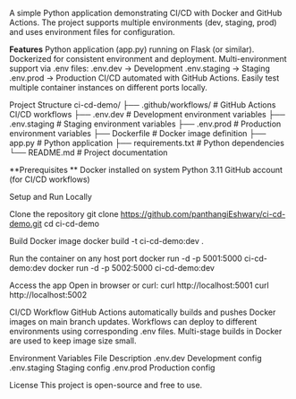 A simple Python application demonstrating CI/CD with Docker and GitHub Actions. The project supports multiple environments (dev, staging, prod) and uses environment files for configuration.

**Features**
Python application (app.py) running on Flask (or similar).
Dockerized for consistent environment and deployment.
Multi-environment support via .env files:
.env.dev → Development
.env.staging → Staging
.env.prod → Production
CI/CD automated with GitHub Actions.
Easily test multiple container instances on different ports locally.

Project Structure
ci-cd-demo/
├── .github/workflows/   # GitHub Actions CI/CD workflows
├── .env.dev             # Development environment variables
├── .env.staging         # Staging environment variables
├── .env.prod            # Production environment variables
├── Dockerfile           # Docker image definition
├── app.py               # Python application
├── requirements.txt     # Python dependencies
└── README.md            # Project documentation

**Prerequisites
**
Docker
 installed on  system
Python 3.11
GitHub account (for CI/CD workflows)

Setup and Run Locally

Clone the repository
git clone https://github.com/panthangiEshwary/ci-cd-demo.git
cd ci-cd-demo


Build Docker image
docker build -t ci-cd-demo:dev .

Run the container on any host port
docker run -d -p 5001:5000 ci-cd-demo:dev
docker run -d -p 5002:5000 ci-cd-demo:dev


Access the app
Open in browser or curl:
curl http://localhost:5001
curl http://localhost:5002

CI/CD Workflow
GitHub Actions automatically builds and pushes Docker images on main branch updates.
Workflows can deploy to different environments using corresponding .env files.
Multi-stage builds in Docker are used to keep image size small.

Environment Variables
File	Description
.env.dev	Development config
.env.staging	Staging config
.env.prod	Production config

License
This project is open-source and free to use.
